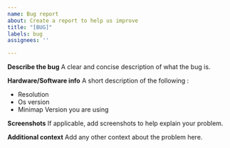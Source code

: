 ```yaml
---
name: Bug report
about: Create a report to help us improve
title: "[BUG]"
labels: bug
assignees: ''

---
```


**Describe the bug**
A clear and concise description of what the bug is.

**Hardware/Software info**
A short description of the following : 
- Resolution 
- Os version
- Minimap Version you are using

**Screenshots**
If applicable, add screenshots to help explain your problem.

**Additional context**
Add any other context about the problem here.
